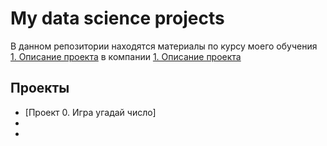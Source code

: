 # My data science projects
В данном репозитории находятся материалы по курсу моего обучения [1. Описание проекта](.README.md#Описание-проекта) в компании [1. Описание проекта](.README.md#Описание-проекта)
## Проекты

* [Проект 0. Игра угадай число]
*  
*

